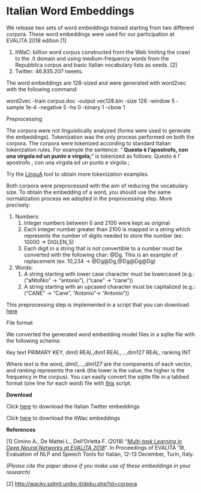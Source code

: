# Italian Word Embeddings

We release two sets of word embeddings trained starting from two different corpora. These word embeddings were used for our participation at EVALITA 2018 edition \[1\]

1.  itWaC: billion word corpus constructed from the Web limiting the crawl to the .it domain and using medium\-frequency words from the Repubblica corpus and basic Italian vocabulary lists as seeds. \[2\]
2.  Twitter: 46.935.207 tweets.

The word embeddings are 128\-sized and were generated with word2vec with the following command:

word2vec \-train corpus.doc \-output vec128.bin \-size 128 \-window 5 \-sample 1e\-4 \-negative 5 \-hs 0 \-binary 1 \-cbow 1

Preprocessing

The corpora were not linguistically analyzed (forms were used to generate the embeddings). Tokenization was the only process performed on both the corpora. The corpora were tokenized according to standard Italian tokenization rules.
For example the sentence:
“ **Questo è l’apostrofo, con una virgola ed un punto e virgola;**” is tokenized as follows:
Questo
è
l’
apostrofo
,
con
una
virgola
ed
un
punto
e
virgola
;

Try the [LinguA](http://linguistic-annotation-tool.italianlp.it/) tool to obtain more tokenization examples.

Both corpora were preprocessed with the aim of reducing the vocabulary size.
To obtain the embedding of a word, you should use the same normalization process we adopted in the preprocessing step.
More precisely:

1.  Numbers:
    1.  Integer numbers between 0 and 2100 were kept as original
    2.  Each integer number greater than 2100 is mapped in a string which represents the number of digits needed to store the number (ex: 10000 \-> DIGLEN\_5)
    3.  Each digit in a string that is not convertible to a number must be converted with the following char: @Dg. This is an example of replacement (ex: 10,234 \-> @Dg@Dg,@Dg@Dg@Dg)
2.  Words:
    1.  A string starting with lower case character must be lowercased (e.g.: (“aNtoNio” \-> “antonio”), (“cane” \-> “cane”))
    2.  A string starting with an upcased character must be capitalized (e.g.: (“CANE” \-> “Cane”, “Antonio”\-> “Antonio”))

This preprocessing step is implemented in a script that you can download [here](http://www.italianlp.it/we-distributed/norm_script.py)

File format

We converted the generated word embedding model files in a sqlite file with the following schema:

Key text PRIMARY KEY, dim0 REAL,dim1 REAL,…,dim127 REAL, ranking INT

Where *text* is the word, *dim0*,…,*dim127* are the components of each vector, and *ranking* represents the rank (the lower is the value, the higher is the frequency in the corpus).
You can easily convert the sqlite file in a tabbed format (one line for each word) file with [this](http://www.italianlp.it/we-distributed/conv_script.py) script.

**Download**

Click [here](http://www.italianlp.it/download-italian-twitter-embeddings) to download the Italian Twitter embeddings

Click [here](http://www.italianlp.it/download-itwac-word-embeddings) to download the itWac embeddings

**References**

\[1\] Cimino A., De Mattei L., Dell’Orletta F. (2018) “[*Multi\-task Learning in Deep Neural Networks at EVALITA 2018*](http://ceur-ws.org/Vol-2263/paper013.pdf)“. In Proceedings of EVALITA ’18, Evaluation of NLP and Speech Tools for Italian, 12\-13 December, Turin, Italy.

*(Please cite the paper above if you make use of these embeddings in your research)*

\[2\] http://wacky.sslmit.unibo.it/doku.php?id=corpora

